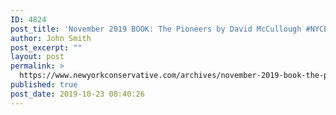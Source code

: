 ```yaml
---
ID: 4824
post_title: 'November 2019 BOOK: The Pioneers by David McCullough #NYCBKCLUB #ThePioneers'
author: John Smith
post_excerpt: ""
layout: post
permalink: >
  https://www.newyorkconservative.com/archives/november-2019-book-the-pioneers-by-david-mccullough-nycbkclub-thepioneers/
published: true
post_date: 2019-10-23 08:40:26
---
```

<!-- wp:image {"id":4825} -->
<figure class="wp-block-image"><img src="https://www.newyorkconservative.com/wp-content/uploads/2019/10/November-Gold-2019.jpg" alt="" class="wp-image-4825"/></figure>
<!-- /wp:image -->